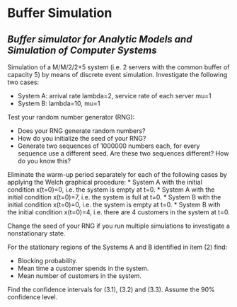 # Buffer Simulation

## *Buffer simulator for Analytic Models and Simulation of Computer Systems*

Simulation of a M/M/2/2+5 system (i.e. 2 servers with the common buffer of capacity 5) by means of discrete event simulation. Investigate the following two cases:
  * System A: arrival rate lambda=2, service rate of each server mu=1
  * System B: lambda=10, mu=1

Test your random number generator (RNG):
  * Does your RNG generate random numbers?
  * How do you initialize the seed of your RNG? 
  * Generate two sequences of 1000000 numbers each, for every sequence use a different seed. 
       Are these two sequences different? How do you know this?    

Eliminate the warm-up period separately for each of the following cases by applying 
   the Welch graphical procedure:
    * System A with the initial condition x(t=0)=0, i.e. the system is empty at t=0.
   	* System A with the initial condition x(t=0)=7, i.e. the system is full at t=0.
   	* System B with the initial condition x(t=0)=0, i.e. the system is empty at t=0.
  	* System B with the initial condition x(t=0)=4, i.e. there are 4 customers in the system at t=0.

Change the seed of your RNG if you run multiple simulations to investigate a nonstationary state.


For the stationary regions of the Systems A and B identified in item (2) find: 
   * Blocking probability.
   * Mean time a customer spends in the system.
   * Mean number of customers in the system.
   
Find the confidence intervals for (3.1), (3.2) and (3.3). Assume the 90% confidence level. 



